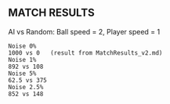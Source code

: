 ## MATCH RESULTS

AI vs Random: Ball speed = 2, Player speed = 1 

    Noise 0%
    1000 vs 0   (result from MatchResults_v2.md)
    Noise 1%
    892 vs 108
    Noise 5%
    62.5 vs 375
    Noise 2.5%
    852 vs 148